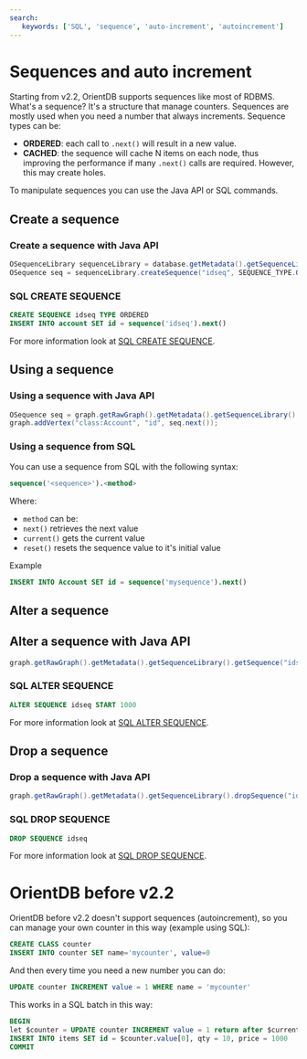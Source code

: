```yaml
---
search: 
   keywords: ['SQL', 'sequence', 'auto-increment', 'autoincrement']
---
```


# Sequences and auto increment

Starting from v2.2, OrientDB supports sequences like most of RDBMS. What's a sequence? It's a structure that manage counters. Sequences are mostly used when you need a number that always increments. Sequence types can be:
- **ORDERED**: each call to `.next()` will result in a new value.
- **CACHED**: the sequence will cache N items on each node, thus improving the performance if many `.next()` calls are required. However, this may create holes.

To manipulate sequences you can use the Java API or SQL commands.

## Create a sequence

### Create a sequence with Java API
```java
OSequenceLibrary sequenceLibrary = database.getMetadata().getSequenceLibrary();
OSequence seq = sequenceLibrary.createSequence("idseq", SEQUENCE_TYPE.ORDERED, new OSequence.CreateParams().setStart(0).setIncrement(1));
```

### SQL CREATE SEQUENCE
```sql
CREATE SEQUENCE idseq TYPE ORDERED
INSERT INTO account SET id = sequence('idseq').next()
```

For more information look at [SQL CREATE SEQUENCE](SQL-Create-Sequence.md).

## Using a sequence

### Using a sequence with Java API
```java
OSequence seq = graph.getRawGraph().getMetadata().getSequenceLibrary().getSequence("idseq");
graph.addVertex("class:Account", "id", seq.next());
```

### Using a sequence from SQL
You can use a sequence from SQL with the following syntax:

```sql
sequence('<sequence>').<method>
```

Where:
- `method` can be:
 - `next()` retrieves the next value
 - `current()` gets the current value
 - `reset()` resets the sequence value to it's initial value

Example
```sql
INSERT INTO Account SET id = sequence('mysequence').next()
```

## Alter a sequence

## Alter a sequence with Java API

```java
graph.getRawGraph().getMetadata().getSequenceLibrary().getSequence("idseq").updateParams( new OSequence.CreateParams().setStart(1000) );
```

### SQL ALTER SEQUENCE
```sql
ALTER SEQUENCE idseq START 1000
```

For more information look at [SQL ALTER SEQUENCE](SQL-Alter-Sequence.md).

## Drop a sequence

### Drop a sequence with Java API
```java
graph.getRawGraph().getMetadata().getSequenceLibrary().dropSequence("idseq");
```

### SQL DROP SEQUENCE

```sql
DROP SEQUENCE idseq
```

For more information look at [SQL DROP SEQUENCE](SQL-Drop-Sequence.md).

# OrientDB before v2.2

OrientDB before v2.2 doesn't support sequences (autoincrement), so you can manage your own counter in this way (example using SQL):

```sql
CREATE CLASS counter
INSERT INTO counter SET name='mycounter', value=0
```

And then every time you need a new number you can do:

```sql
UPDATE counter INCREMENT value = 1 WHERE name = 'mycounter'
```

This works in a SQL batch in this way:

```sql
BEGIN
let $counter = UPDATE counter INCREMENT value = 1 return after $current WHERE name = 'mycounter'
INSERT INTO items SET id = $counter.value[0], qty = 10, price = 1000
COMMIT
```

